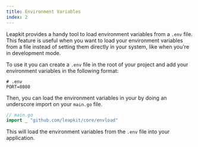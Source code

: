 ```yaml
---
title: Environment Variables
index: 2
---
```


Leapkit provides a handy tool to load environment variables from a `.env` file. This feature is useful when you want to load your environment variables from a file instead of setting them directly in your system, like when you're in development mode.

To use it you can create a `.env` file in the root of your project and add your environment variables in the following format:

```env
# .env
PORT=8080
```

Then, you can load the environment variables in your by doing an underscore import on your `main.go` file.

```go
// main.go
import _ "github.com/leapkit/core/envload"
```

This will load the environment variables from the `.env` file into your application.
